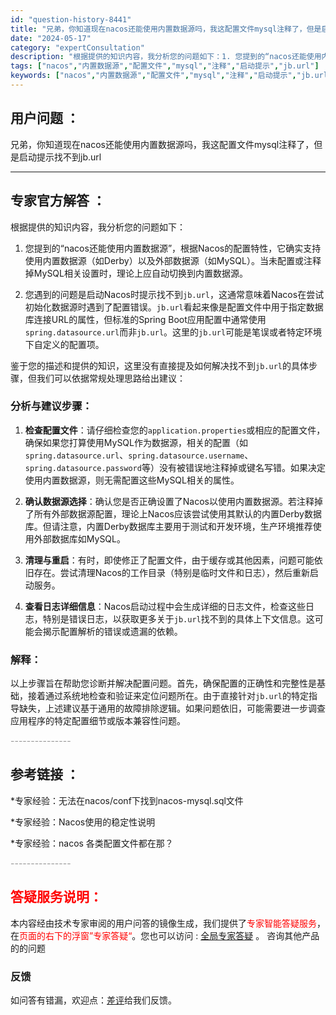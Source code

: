 ```yaml
---
id: "question-history-8441"
title: "兄弟，你知道现在nacos还能使用内置数据源吗，我这配置文件mysql注释了，但是启动提示找不到jb.ur"
date: "2024-05-17"
category: "expertConsultation"
description: "根据提供的知识内容，我分析您的问题如下：1. 您提到的“nacos还能使用内置数据源”，根据Nacos的配置特性，它确实支持使用内置数据源（如Derby）以及外部数据源（如MySQL）。当未配置或注释掉MySQL相关设置时，理论上应自动切换到内置数据源。2. 您遇到的问题是启动Nacos时提示找不到"
tags: ["nacos","内置数据源","配置文件","mysql","注释","启动提示","jb.url"]
keywords: ["nacos","内置数据源","配置文件","mysql","注释","启动提示","jb.url"]
---
```


## 用户问题 ： 
 兄弟，你知道现在nacos还能使用内置数据源吗，我这配置文件mysql注释了，但是启动提示找不到jb.url  

---------------
## 专家官方解答 ：

根据提供的知识内容，我分析您的问题如下：

1. 您提到的“nacos还能使用内置数据源”，根据Nacos的配置特性，它确实支持使用内置数据源（如Derby）以及外部数据源（如MySQL）。当未配置或注释掉MySQL相关设置时，理论上应自动切换到内置数据源。

2. 您遇到的问题是启动Nacos时提示找不到`jb.url`，这通常意味着Nacos在尝试初始化数据源时遇到了配置错误。`jb.url`看起来像是配置文件中用于指定数据库连接URL的属性，但标准的Spring Boot应用配置中通常使用`spring.datasource.url`而非`jb.url`。这里的`jb.url`可能是笔误或者特定环境下自定义的配置项。

鉴于您的描述和提供的知识，这里没有直接提及如何解决找不到`jb.url`的具体步骤，但我们可以依据常规处理思路给出建议：

### 分析与建议步骤：

1. **检查配置文件**：请仔细检查您的`application.properties`或相应的配置文件，确保如果您打算使用MySQL作为数据源，相关的配置（如`spring.datasource.url`、`spring.datasource.username`、`spring.datasource.password`等）没有被错误地注释掉或键名写错。如果决定使用内置数据源，则无需配置这些MySQL相关的属性。

2. **确认数据源选择**：确认您是否正确设置了Nacos以使用内置数据源。若注释掉了所有外部数据源配置，理论上Nacos应该尝试使用其默认的内置Derby数据库。但请注意，内置Derby数据库主要用于测试和开发环境，生产环境推荐使用外部数据库如MySQL。

3. **清理与重启**：有时，即使修正了配置文件，由于缓存或其他因素，问题可能依旧存在。尝试清理Nacos的工作目录（特别是临时文件和日志），然后重新启动服务。

4. **查看日志详细信息**：Nacos启动过程中会生成详细的日志文件，检查这些日志，特别是错误日志，以获取更多关于`jb.url`找不到的具体上下文信息。这可能会揭示配置解析的错误或遗漏的依赖。

### 解释：

以上步骤旨在帮助您诊断并解决配置问题。首先，确保配置的正确性和完整性是基础，接着通过系统地检查和验证来定位问题所在。由于直接针对`jb.url`的特定指导缺失，上述建议基于通用的故障排除逻辑。如果问题依旧，可能需要进一步调查应用程序的特定配置细节或版本兼容性问题。


<font color="#949494">---------------</font> 


## 参考链接 ：

*专家经验：无法在nacos/conf下找到nacos-mysql.sql文件 
 
 *专家经验：Nacos使用的稳定性说明 
 
 *专家经验：nacos 各类配置文件都在那？ 


 <font color="#949494">---------------</font> 
 


## <font color="#FF0000">答疑服务说明：</font> 

本内容经由技术专家审阅的用户问答的镜像生成，我们提供了<font color="#FF0000">专家智能答疑服务</font>，在<font color="#FF0000">页面的右下的浮窗”专家答疑“</font>。您也可以访问 : [全局专家答疑](https://answer.opensource.alibaba.com/docs/intro) 。 咨询其他产品的的问题

### 反馈
如问答有错漏，欢迎点：[差评](https://ai.nacos.io/user/feedbackByEnhancerGradePOJOID?enhancerGradePOJOId=13660)给我们反馈。
